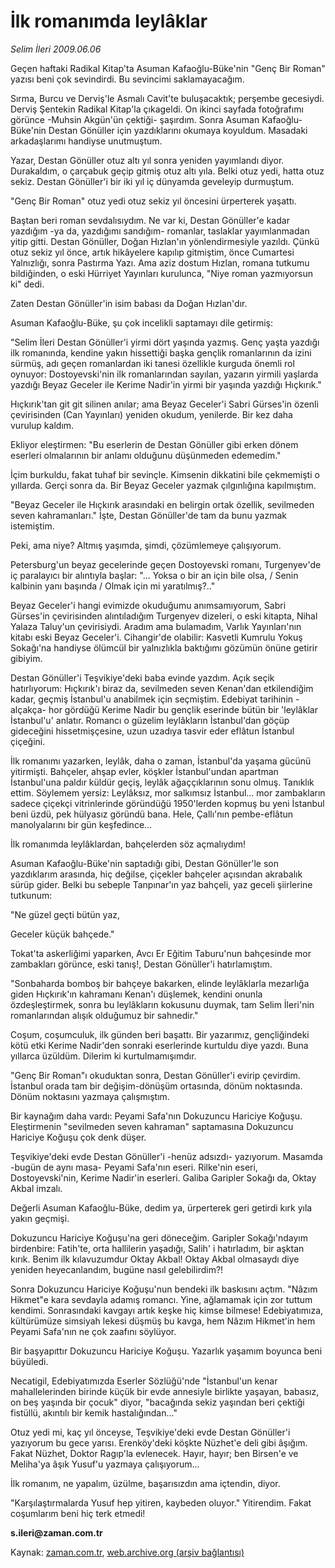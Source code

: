 # İlk romanımda leylâklar

*Selim İleri 2009.06.06*

<tr><td class="metin" colspan="2" style="padding-top: 20px; padding-left: 5px; padding-right: 10px;">Geçen haftaki Radikal Kitap'ta Asuman Kafaoğlu-Büke'nin "Genç Bir Roman" yazısı beni çok sevindirdi. Bu sevincimi saklamayacağım.</td></tr><tr><td class="metin" colspan="2" style="padding-top: 20px; padding-left: 5px; padding-right: 10px;"><p>Sırma, Burcu ve Derviş'le Asmalı Cavit'te buluşacaktık; per­şembe gecesiydi. Derviş Şentekin Radikal Kitap'la çıkageldi. On ikinci sayfada fotoğrafımı görünce -Muhsin Akgün'ün çektiği- şaşır­dım. Sonra Asuman Kafaoğlu-Büke'nin Destan Gönüller için yazdıkla­rını okumaya koyuldum. Masadaki arkadaşlarımı handiyse unutmuştum.
<p>Yazar, Destan Gönüller otuz altı yıl sonra yeniden yayımlandı diyor. Durakaldım, o çarçabuk geçip gitmiş otuz altı yıla. Belki otuz yedi, hatta otuz sekiz. Destan Gönüller'i bir iki yıl iç dün­yamda geveleyip durmuştum.
<p>"Genç Bir Roman" otuz yedi otuz sekiz yıl öncesini ürperterek yaşattı.
<p>Baştan beri roman sevdalısıydım. Ne var ki, Destan Gönüller'e kadar yazdığım -ya da, yazdığımı sandığım- romanlar, taslaklar yayımlanmadan yitip gitti. Destan Gönüller, Doğan Hızlan'ın yönlen­dirmesiyle yazıldı. Çünkü otuz sekiz yıl önce, artık hikâyelere kapılıp gitmiştim, önce Cumartesi Yalnızlığı, sonra Pastırma Yazı. Ama aziz dostum Hızlan, romana tutkumu bildiğinden, o eski Hürriyet Yayınları kurulunca, "Niye roman yazmıyorsun ki" dedi.
<p>Zaten Destan Gönüller'in isim babası da Doğan Hızlan'dır.
<p>Asuman Kafaoğlu-Büke, şu çok incelikli saptamayı dile getirmiş:
<p>"Selim İleri Destan Gönüller'i yirmi dört yaşında yazmış. Genç yaşta yazdığı ilk romanında, kendine yakın hissettiği başka genç­lik romanlarının da izini sürmüş, adı geçen romanlardan iki tanesi özellikle kurguda önemli rol oynuyor: Dostoyevski'nin ilk romanla­rından sayılan, yazarın yirmili yaşlarda yazdığı Beyaz Geceler ile Kerime Nadir'in yirmi bir yaşında yazdığı Hıçkırık."
<p>Hıçkırık'tan git git silinen anılar; ama Beyaz Gece­ler'i Sabri Gürses'in özenli çevirisinden (Can Yayınları) yeniden okudum, yenilerde. Bir kez daha vurulup kaldım.
<p>Ekliyor eleştirmen: "Bu eserlerin de Destan Gönüller gibi er­ken dönem eserleri olmalarının bir anlamı olduğunu düşünmeden ede­medim."
<p>İçim burkuldu, fakat tuhaf bir sevinçle. Kimsenin dikkatini bile çekmemişti o yıllarda. Gerçi sonra da. Bir Beyaz Geceler yaz­mak çılgınlığına kapılmıştım.
<p>"Beyaz Geceler ile Hıçkırık arasındaki en belirgin ortak özellik, sevilmeden seven kahramanları." İşte, Destan Gönüller'de tam da bunu yazmak istemiştim.
<p>Peki, ama niye? Altmış yaşımda, şimdi, çözümlemeye çalışıyorum.
<p>Petersburg'un beyaz gecelerinde geçen Dostoyevski romanı, Turgenyev'de iç paralayıcı bir alıntıyla başlar: "... Yoksa o bir an için bile olsa, / Senin kalbinin yanı başında / Olmak için mi yaratılmış?.."
<p>Beyaz Geceler'i hangi evimizde okuduğumu anımsamıyorum, Sabri Gürses'in çevirisinden alıntıladığım Turgenyev dizeleri, o eski kitapta, Nihal Yalaza Taluy'un çevirisiydi. Aradım ama bulamadım, Var­lık Yayınları'nın kitabı eski Beyaz Geceler'i. Cihangir'de olabi­lir: Kasvetli Kumrulu Yokuş Sokağı'na handiyse ölümcül bir yalnız­lıkla baktığımı gözümün önüne getirir gibiyim.
<p>Destan Gönüller'i Teşvikiye'deki baba evinde yazdım. Açık seçik hatırlıyorum: Hıçkırık'ı biraz da, sevilmeden seven Kenan'dan etkilendiğim kadar, geçmiş İstanbul'u anabilmek için seçmiştim. Ede­biyat tarihinin -alçakça- hor gördüğü Kerime Nadir bu gençlik ese­rinde bütün bir 'leylâklar İstanbul'u' anlatır. Romancı o güzelim leylâkların İstanbul'dan göçüp gideceğini hissetmişçesine, uzun uzadıya tasvir eder eflâtun İstanbul çiçeğini.
<p>İlk romanımı yazarken, leylâk, daha o zaman, İstanbul'da yaşa­ma gücünü yitirmişti. Bahçeler, ahşap evler, köşkler İstanbul'undan apartman İstanbul'una paldır küldür geçiş, leylâk ağaççıklarının sonu olmuş. Tanıklık ettim. Söylemem yersiz: Leylâksız, mor salkımsız İstanbul... mor zambakların sadece çiçekçi vitrinlerinde görün­düğü 1950'lerden kopmuş bu yeni İstanbul beni üzdü, pek hülyasız göründü bana. Hele, Çallı'nın pembe-eflâtun manolyalarını bir gün keşfedince...
<p>İlk romanımda leylâklardan, bahçelerden söz açmalıydım!
<p>Asuman Kafaoğlu-Büke'nin saptadığı gibi, Destan Gönüller'le son yazdıklarım arasında, hiç değilse, çiçekler bahçeler açısından ak­rabalık sürüp gider. Belki bu sebeple Tanpınar'ın yaz bahçeli, yaz geceli şiirlerine tutkunum:
<p>"Ne güzel geçti bütün yaz,
<p>Geceler küçük bahçede."
<p>Tokat'ta askerliğimi yaparken, Avcı Er Eğitim Taburu'nun bah­çesinde mor zambakları görünce, eski tanış!, Destan Gönüller'i ha­tırlamıştım.
<p>"Sonbaharda bomboş bir bahçeye bakarken, elinde leylâklarla mezarlığa giden Hıçkırık'ın kahramanı Kenan'ı düşlemek, kendini onunla özdeşleştirmek, sonra bu leylâkların kokusunu duymak, tam Selim İleri'nin romanlarından alışık olduğumuz bir sahnedir."
<p>Coşum, coşumculuk, ilk günden beri başattı. Bir yazarı­mız, gençliğindeki kötü etki Kerime Nadir'den sonraki eserlerinde kurtuldu diye yazdı. Buna yıllarca üzüldüm. Dilerim ki kurtulmamışımdır.
<p>"Genç Bir Roman"ı okuduktan sonra, Destan Gönüller'i evirip çevirdim. İstanbul orada tam bir değişim-dönüşüm ortasında, dönüm noktasında. Dönüm noktasını yazmaya çalışmıştım.
<p>Bir kaynağım daha vardı: Peyami Safa'nın Dokuzuncu Hariciye Koğuşu. Eleştirmenin "sevilmeden seven kahraman" saptamasına Dokuzun­cu Hariciye Koğuşu çok denk düşer.
<p>Teşvikiye'deki evde Destan Gönüller'i -henüz adsızdı- yazıyo­rum. Masamda -bugün de aynı masa- Peyami Safa'nın eseri. Rilke'nin eseri, Dostoyevski'nin, Kerime Nadir'in eserleri. Galiba Garipler Sokağı da, Oktay Akbal imzalı.
<p>Değerli Asuman Kafaoğlu-Büke, dedim ya, ürperterek geri getirdi kırk yıla yakın geçmişi.
<p>Dokuzuncu Hariciye Koğuşu'na geri döneceğim. Garipler Sokağı'ndayım birdenbire: Fatih'te, orta hallilerin yaşadığı, Salih' i ha­tırladım, bir aşktan kırık. Benim ilk kılavuzumdur Oktay Akbal! Oktay Akbal olmasaydı diye yeniden heyecanlandım, bugüne nasıl gelebilirdim?!
<p>Sonra Dokuzuncu Hariciye Koğuşu'nun bendeki ilk baskısını aç­tım. "Nâzım Hikmet"e kara sevdayla adamış romancı. Yine, ağlamamak için zor tuttum kendimi. Sonrasındaki kavgayı artık keşke hiç kimse bilmese! Edebiyatımıza, kültürümüze simsiyah lekesi düşmüş bu kavga, hem Nâzım Hikmet'in hem Peyami Safa'nın ne çok zaafını söylüyor.
<p>Bir başyapıttır Dokuzuncu Hariciye Koğuşu. Yazarlık yaşamım bo­yunca beni büyüledi.
<p>Necatigil, Edebiyatımızda Eserler Sözlüğü'nde "İstanbul'un kenar mahallelerinden birinde küçük bir evde annesiyle birlikte yaşayan, babasız, on beş yaşında bir çocuk" diyor, "bacağında sekiz yaşın­dan beri çektiği fistüllü, akıntılı bir kemik hastalığından..."
<p>Otuz yedi mi, kaç yıl önceyse, Teşvikiye'deki evde Destan Gö­nüller'i yazıyorum bu gece yarısı. Erenköy'deki köşkte Nüzhet'e deli gibi âşığım. Fakat Nüzhet, Doktor Ragıp'la evlenecek. Hayır, hayır; ben Birsen'e ve Meliha'ya âşık Yusuf'u yazmaya çalışıyorum...
<p>İlk romanım, ne yapalım, üzülme, başarısızdın ama içtendin, diyor.
<p>"Karşılaştırmalarda Yusuf hep yitiren, kaybeden oluyor." Yiti­rendim. Fakat coşumlarım beni hiç terk etmedi!
<p><b>s.ileri@zaman.com.tr<br/></b></p></p></p></p></p></p></p></p></p></p></p></p></p></p></p></p></p></p></p></p></p></p></p></p></p></p></p></p></p></p></p></p></p></p></p></td></tr>

Kaynak: [zaman.com.tr](http://zaman.com.tr/yazar.do?yazino=855667), [web.archive.org (arşiv bağlantısı)](http://web.archive.org/web/20090609152033/http://www.zaman.com.tr:80/yazar.do?yazino=855667)
